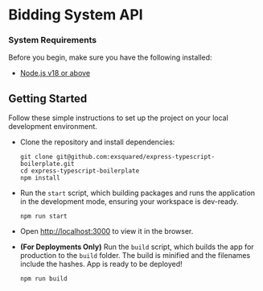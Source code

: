 # Bidding System API

### System Requirements

Before you begin, make sure you have the following installed:

- [Node.js v18 or above](https://nodejs.org/en/download/)

## Getting Started

Follow these simple instructions to set up the project on your local development environment.

- Clone the repository and install dependencies:

  ```
  git clone git@github.com:exsquared/express-typescript-boilerplate.git
  cd express-typescript-boilerplate
  npm install
  ```

- Run the `start` script, which building packages and runs the application in the development mode, ensuring your workspace is dev-ready.

  ```
  npm run start
  ```

- Open [http://localhost:3000](http://localhost:3000) to view it in the browser.
- **(For Deployments Only)** Run the `build` script, which builds the app for production to the `build` folder. The build is minified and the filenames include the hashes. App is ready to be deployed!

  ```
  npm run build
  ```